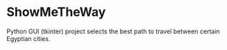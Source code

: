 # ShowMeTheWay
 Python GUI (tkinter) project selects the best path to travel between certain Egyptian cities.
